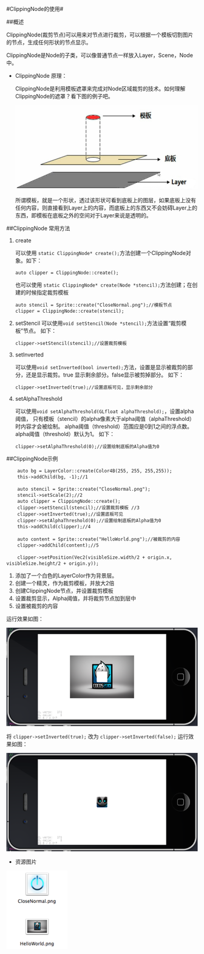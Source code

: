 #ClippingNode的使用#

##概述

ClippingNode(裁剪节点)可以用来对节点进行裁剪，可以根据一个模板切割图片的节点，生成任何形状的节点显示。

ClippingNode是Node的子类，可以像普通节点一样放入Layer，Scene，Node中。

* ClippingNode 原理：

	ClippingNode是利用模板遮罩来完成对Node区域裁剪的技术。如何理解ClippingNode的遮罩？看下图的例子吧。

	![](res/clippingnode-struct.jpg)

	所谓模板，就是一个形状，透过该形状可看到底板上的图层，如果底板上没有任何内容，则直接看到Layer上的内容，而底板上的东西又不会妨碍Layer上的东西，即模板在底板之外的空间对于Layer来说是透明的。

##ClippingNode 常用方法


1. create

	可以使用 `static ClippingNode* create();`方法创建一个ClippingNode对象。如下：

	```
	auto clipper = ClippingNode::create();
	```

	也可以使用 `static ClippingNode* create(Node *stencil);`方法创建；在创建的时候指定裁剪模板

	```
	auto stencil = Sprite::create("CloseNormal.png");//模板节点
	clipper = ClippingNode::create(stencil);
	```

2. setStencil
	可以使用`void setStencil(Node *stencil);`方法设置“裁剪模板”节点。 如下：
	
	```
	clipper->setStencil(stencil);//设置裁剪模板
	```
3. setInverted

	可以使用`void setInverted(bool inverted);`方法，设置是显示被裁剪的部分，还是显示裁剪。true 显示剩余部分。false显示被剪掉部分。 如下：
	
	```
	clipper->setInverted(true);//设置底板可见，显示剩余部分
	```
	
4. setAlphaThreshold

	可以使用`void setAlphaThreshold(GLfloat alphaThreshold);`，设置alpha阈值， 只有模板（stencil）的alpha像素大于alpha阈值（alphaThreshold）时内容才会被绘制。 alpha阈值（threshold）范围应是0到1之间的浮点数。 alpha阈值（threshold）默认为1。 如下：
	
	```
	clipper->setAlphaThreshold(0);//设置绘制底板的Alpha值为0
	```


##ClippingNode示例

```
    auto bg = LayerColor::create(Color4B(255, 255, 255,255));
    this->addChild(bg, -1);//1
    
    auto stencil = Sprite::create("CloseNormal.png");
    stencil->setScale(2);//2
    auto clipper = ClippingNode::create();
    clipper->setStencil(stencil);//设置裁剪模板 //3
    clipper->setInverted(true);//设置底板可见
    clipper->setAlphaThreshold(0);//设置绘制底板的Alpha值为0
    this->addChild(clipper);//4
    
    auto content = Sprite::create("HelloWorld.png");//被裁剪的内容
    clipper->addChild(content);//5
    
    clipper->setPosition(Vec2(visibleSize.width/2 + origin.x, visibleSize.height/2 + origin.y));
```

1. 添加了一个白色的LayerColor作为背景层。
2. 创建一个精灵，作为裁剪模板，并放大2倍
3. 创建ClippingNode节点，并设置裁剪模板
4. 设置裁剪显示，Alpha阈值，并将裁剪节点加到层中
5. 设置被裁剪的内容

运行效果如图：

![](res/clippingnode-1.png)


将 `clipper->setInverted(true);` 改为 `clipper->setInverted(false);`
运行效果如图：

![](res/clippingnode-2.png)

* 资源图片

![](res/resource.png)